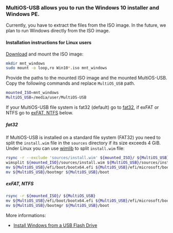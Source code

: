 ### MultiOS-USB allows you to run the Windows 10 installer and Windows PE.

Currently, you have to extract the files from the ISO image. In the future, we plan to run Windows directly from the ISO image.

#### Installation instructions for Linux users

[Download](https://www.microsoft.com/en-us/software-download/windows10ISO) and mount the ISO image:
```bash
mkdir mnt_windows
sudo mount -o loop,ro Win10*.iso mnt_windows
```

Provide the paths to the mounted ISO image and the mounted MultiOS-USB. Copy the following commands and replace `MultiOS_USB` path.

```bash
mounted_ISO=mnt_windows
MultiOS_USB=/media/user/MultiOS-USB
```

If your MultiOS-USB file system is fat32 (default) go to [fat32](https://github.com/Mexit/test_MultiOS-USB/blob/master/config/win10_winPE/windows_support.md#fat32), if exFAT or NTFS go to [exFAT, NTFS](https://github.com/Mexit/test_MultiOS-USB/blob/master/config/win10_winPE/windows_support.md#exfat-ntfs) below.

##### fat32
If MultiOS-USB is installed on a standard file system (FAT32) you need to split the `install.wim` file in the `sources` directory if its size exceeds 4 GiB.
Under Linux you can use [wimlib](https://wimlib.net) to split `install.wim` file:
```bash
rsync -r --exclude 'sources/install.wim' ${mounted_ISO}/ ${MultiOS_USB}
wimsplit ${mounted_ISO}/sources/install.wim ${MultiOS_USB}/sources/install.swm 4000
mv ${MultiOS_USB}/efi/boot/bootx64.efi ${MultiOS_USB}/efi/microsoft/boot
mv ${MultiOS_USB}/bootmgr ${MultiOS_USB}/boot
```


##### exFAT, NTFS
```bash
rsync -r ${mounted_ISO}/ ${MultiOS_USB}
mv ${MultiOS_USB}/efi/boot/bootx64.efi ${MultiOS_USB}/efi/microsoft/boot
mv ${MultiOS_USB}/bootmgr ${MultiOS_USB}/boot
```

More informations:
- [Install Windows from a USB Flash Drive](https://docs.microsoft.com/en-us/windows-hardware/manufacture/desktop/install-windows-from-a-usb-flash-drive)

